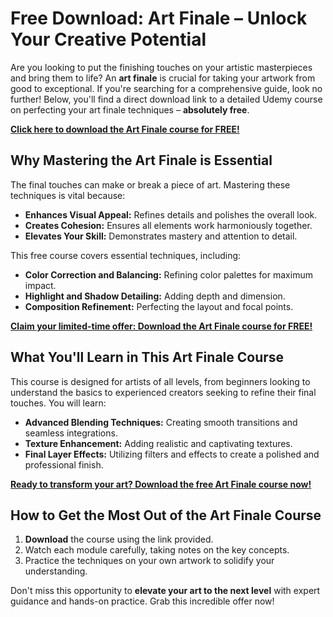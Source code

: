 # Free Download: Art Finale – Unlock Your Creative Potential

Are you looking to put the finishing touches on your artistic masterpieces and bring them to life? An **art finale** is crucial for taking your artwork from good to exceptional. If you're searching for a comprehensive guide, look no further! Below, you'll find a direct download link to a detailed Udemy course on perfecting your art finale techniques – **absolutely free**.

[**Click here to download the Art Finale course for FREE!**](https://udemywork.com/art-finale)

## Why Mastering the Art Finale is Essential

The final touches can make or break a piece of art. Mastering these techniques is vital because:

*   **Enhances Visual Appeal:** Refines details and polishes the overall look.
*   **Creates Cohesion:** Ensures all elements work harmoniously together.
*   **Elevates Your Skill:** Demonstrates mastery and attention to detail.

This free course covers essential techniques, including:

*   **Color Correction and Balancing:** Refining color palettes for maximum impact.
*   **Highlight and Shadow Detailing:** Adding depth and dimension.
*   **Composition Refinement:** Perfecting the layout and focal points.

[**Claim your limited-time offer: Download the Art Finale course for FREE!**](https://udemywork.com/art-finale)

## What You'll Learn in This Art Finale Course

This course is designed for artists of all levels, from beginners looking to understand the basics to experienced creators seeking to refine their final touches. You will learn:

*   **Advanced Blending Techniques:** Creating smooth transitions and seamless integrations.
*   **Texture Enhancement:** Adding realistic and captivating textures.
*   **Final Layer Effects:** Utilizing filters and effects to create a polished and professional finish.

[**Ready to transform your art? Download the free Art Finale course now!**](https://udemywork.com/art-finale)

## How to Get the Most Out of the Art Finale Course

1.  **Download** the course using the link provided.
2.  Watch each module carefully, taking notes on the key concepts.
3.  Practice the techniques on your own artwork to solidify your understanding.

Don't miss this opportunity to **elevate your art to the next level** with expert guidance and hands-on practice. Grab this incredible offer now!
